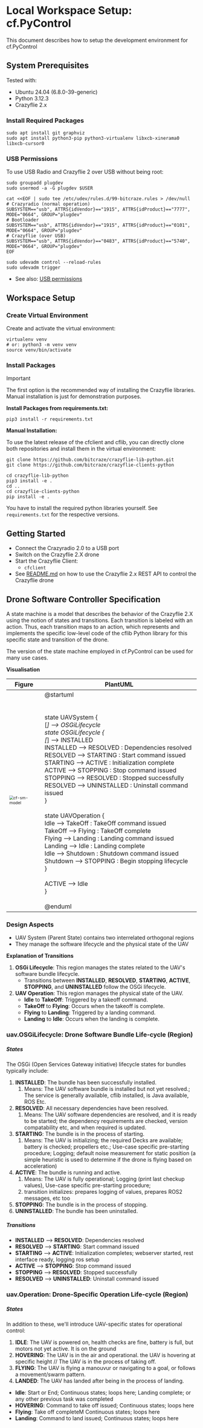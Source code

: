# Local Workspace Setup: cf.PyControl

This document describes how to setup the development environment for cf.PyControl

## System Prerequisites

Tested with:

- Ubuntu 24.04 (6.8.0-39-generic)
- Python 3.12.3
- Crazyflie 2.x

### Install Required Packages

```shell
sudo apt install git graphviz
sudo apt install python3-pip python3-virtualenv libxcb-xinerama0 libxcb-cursor0
```

### USB Permissions

To use USB Radio and Crazyflie 2 over USB without being root:

```shell
sudo groupadd plugdev
sudo usermod -a -G plugdev $USER

cat <<EOF | sudo tee /etc/udev/rules.d/99-bitcraze.rules > /dev/null
# Crazyradio (normal operation)
SUBSYSTEM=="usb", ATTRS{idVendor}=="1915", ATTRS{idProduct}=="7777", MODE="0664", GROUP="plugdev"
# Bootloader
SUBSYSTEM=="usb", ATTRS{idVendor}=="1915", ATTRS{idProduct}=="0101", MODE="0664", GROUP="plugdev"
# Crazyflie (over USB)
SUBSYSTEM=="usb", ATTRS{idVendor}=="0483", ATTRS{idProduct}=="5740", MODE="0664", GROUP="plugdev"
EOF

sudo udevadm control --reload-rules
sudo udevadm trigger
```

- See also: [USB permissions ](https://www.bitcraze.io/documentation/repository/crazyflie-lib-python/master/installation/usb_permissions/)


## Workspace Setup

### Create Virtual Environment

Create and activate the virtual environment:

```shell
virtualenv venv 
# or: python3 -m venv venv
source venv/bin/activate
```

### Install Packages

> [!IMPORTANT]
> The first option is the recommended way of installing the Crazyflie libraries.
> Manual installation is just for demonstration purposes.

**Install Packages from requirements.txt:**

```shell
pip3 install -r requirements.txt
```

**Manual Installation:**

To use the latest release of the cfclient and cflib, you can directly clone both repositories and install them in the virtual environment:

```shell
git clone https://github.com/bitcraze/crazyflie-lib-python.git
git clone https://github.com/bitcraze/crazyflie-clients-python

cd crazyflie-lib-python
pip3 install -e .
cd ..
cd crazyflie-clients-python
pip install -e .
```

You have to install the required python libraries yourself. See `requirements.txt` for the respective versions.

## Getting Started

- Connect the Crazyradio 2.0 to a USB port
- Switch on the Crazyflie 2.X drone
- Start the Crazyflie Client: 
  - `cfclient`
- See [README.md](README.md) on how to use the Crazyflie 2.x REST API to control the Crazyflie drone

## Drone Software Controller Specification

A state machine is a model that describes the behavior of the Crazyflie 2.X using the notion of states and transitions. 
Each transition is labeled with an action. 
Thus, each transition maps to an action, which represents and implements the specific low-level code of the cflib Python library for this specific state and transition of the drone.

The version of the state machine employed in cf.PyControl can be used for many use cases.

**Visualisation**

| Figure                                                       | PlantUML                                                     |
| ------------------------------------------------------------ | ------------------------------------------------------------ |
| <img src="docs/cf_statemachine_model.svg" alt="cf-sm-model" style="zoom: 67%;" /> | @startuml<br/><br/><br/>state UAVSystem {<br/>    [*] --> OSGiLifecycle<br/>    state OSGiLifecycle {<br/>        [*] --> INSTALLED<br/>        INSTALLED --> RESOLVED : Dependencies resolved<br/>        RESOLVED --> STARTING : Start command issued<br/>        STARTING --> ACTIVE : Initialization complete<br/>        ACTIVE --> STOPPING : Stop command issued<br/>        STOPPING --> RESOLVED : Stopped successfully<br/>        RESOLVED --> UNINSTALLED : Uninstall command issued<br/>    }<br/><br/>    state UAVOperation {<br/>        Idle --> TakeOff : TakeOff command issued<br/>        TakeOff --> Flying : TakeOff complete<br/>        Flying --> Landing : Landing command issued<br/>        Landing --> Idle : Landing complete<br/>        Idle --> Shutdown : Shutdown command issued<br/>        Shutdown --> STOPPING : Begin stopping lifecycle<br/>    }<br/><br/>    ACTIVE --> Idle<br/>}<br/><br/>@enduml |



### Design Aspects

- UAV System (Parent State) contains two interrelated orthogonal regions
- They manage the software lifecycle and the physical state of the UAV

**Explanation of Transitions**

1. **OSGi Lifecycle**: This region manages the states related to the UAV's software bundle lifecycle.
   - Transitions between **INSTALLED**, **RESOLVED**, **STARTING**, **ACTIVE**, **STOPPING**, and **UNINSTALLED** follow the OSGi lifecycle.
2. **UAV Operation**: This region manages the physical state of the UAV.
   - **Idle** to **TakeOff**: Triggered by a takeoff command.
   - **TakeOff** to **Flying**: Occurs when the takeoff is complete.
   - **Flying** to **Landing**: Triggered by a landing command.
   - **Landing** to **Idle**: Occurs when the landing is complete.

### uav.OSGiLifecycle: Drone Software Bundle Life-cycle (Region)

##### States

The OSGi (Open Services Gateway initiative) lifecycle states for bundles typically include:

1. **INSTALLED**: The bundle has been successfully installed.
   1. Means: The UAV software bundle is installed but not yet resolved.; The service is generally available, cflib installed, is Java available, ROS Etc.
2. **RESOLVED**: All necessary dependencies have been resolved.
   1. Means: The UAV software dependencies are resolved, and it is ready to be started; the dependency requirements are checked, version compatability etc, and when required is updated.
3. **STARTING**: The bundle is in the process of starting.
   1. Means: The UAV is initializing; the required Decks are available; battery is checked; propellers etc.; Use-case specific pre-starting procedure; Logging; default noise measurement for static position (a simple heuristic is used to determine if the drone is flying based on acceleration)
4. **ACTIVE**: The bundle is running and active.
   1. Means: The UAV is fully operational; Logging (print last checkup values), Use-case specific pre-starting procedure;
   2.  transition initializes: prepares logging of values, prepares ROS2 messages, etc too
5. **STOPPING**: The bundle is in the process of stopping.
6. **UNINSTALLED**: The bundle has been uninstalled.

##### Transitions

- **INSTALLED** --> **RESOLVED**: Dependencies resolved
- **RESOLVED** --> **STARTING**: Start command issued
- **STARTING** --> **ACTIVE**: Initialization completes; webserver started, rest interface ready, logging ros setup
- **ACTIVE** --> **STOPPING**: Stop command issued
- **STOPPING** --> **RESOLVED**: Stopped successfully
- **RESOLVED** --> **UNINSTALLED**: Uninstall command issued

### uav.Operation: Drone-Specific Operation Life-cycle (Region)

##### States

In addition to these, we'll introduce UAV-specific states for operational control:

1. **IDLE**: The UAV is powered on, health checks are fine, battery is full, but motors not yet active. It is on the ground
2. **HOVERING**: The UAV is in the air and operational. the UAV is hovering at specific height // The UAV is in the process of taking off.
3. **FLYING**: The UAV is flying a manouvur or navigating to a goal, or follows a movement/swarm pattern.
4. **LANDED**: The UAV has landed after being in the process of landing.

- **Idle**: Start or End; Continuous states; loops here; Landing complete; or any other previous task was completed
- **HOVERING**: Command to take off issued; Continuous states; loops here
- **Flying**: Take off completeM Continuous states; loops here
- **Landing**: Command to land issued; Continuous states; loops here

[//]: # (##### Transitions)

